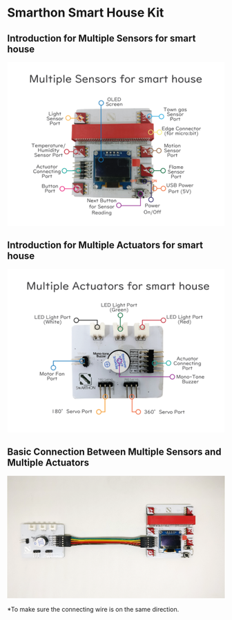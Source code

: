 # Smarthon Smart House Kit

## Introduction for Multiple Sensors for smart house
![auto_fit](images/01Sensors.png)
 
## Introduction for Multiple Actuators for smart house
![auto_fit](images/01Actuators.png)
 
## Basic Connection Between Multiple Sensors and Multiple Actuators
![auto_fit](images/01Connection.png)


<span id="remarks" >*To make sure the connecting wire is on the same direction.</span>
